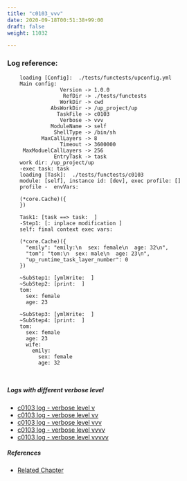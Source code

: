 ```yaml
---
title: "c0103_vvv"
date: 2020-09-18T00:51:38+99:00
draft: false
weight: 11032

---
```


### Log reference: <no value>

```
    loading [Config]:  ./tests/functests/upconfig.yml
    Main config:
                 Version -> 1.0.0
                  RefDir -> ./tests/functests
                 WorkDir -> cwd
              AbsWorkDir -> /up_project/up
                TaskFile -> c0103
                 Verbose -> vvv
              ModuleName -> self
               ShellType -> /bin/sh
           MaxCallLayers -> 8
                 Timeout -> 3600000
     MaxModuelCallLayers -> 256
               EntryTask -> task
    work dir: /up_project/up
    -exec task: task
    loading [Task]:  ./tests/functests/c0103
    module: [self], instance id: [dev], exec profile: []
    profile -  envVars:
    
    (*core.Cache)({
    })
    
    Task1: [task ==> task:  ]
    -Step1: [: inplace modification ]
    self: final context exec vars:
    
    (*core.Cache)({
      "emily": "emily:\n  sex: female\n  age: 32\n",
      "tom": "tom:\n  sex: male\n  age: 23\n",
      "up_runtime_task_layer_number": 0
    })
    
    ~SubStep1: [ymlWrite:  ]
    ~SubStep2: [print:  ]
    tom:
      sex: female
      age: 23
    
    ~SubStep3: [ymlWrite:  ]
    ~SubStep4: [print:  ]
    tom:
      sex: female
      age: 23
      wife:
        emily:
          sex: female
          age: 32
    
    
```

##### Logs with different verbose level
* [c0103 log - verbose level v](../../logs/c0103_v)
* [c0103 log - verbose level vv](../../logs/c0103_vv)
* [c0103 log - verbose level vvv](../../logs/c0103_vvv)
* [c0103 log - verbose level vvvv](../../logs/c0103_vvvv)
* [c0103 log - verbose level vvvvv](../../logs/c0103_vvvvv)

##### References
* [Related Chapter](../../cmd-func/c0103)

